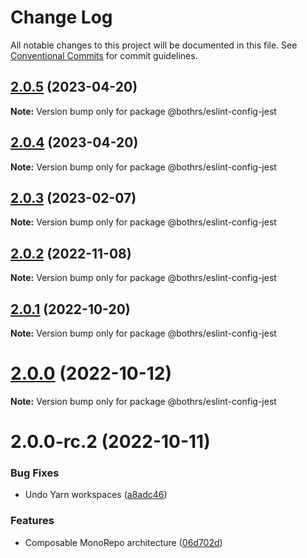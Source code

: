# Change Log

All notable changes to this project will be documented in this file.
See [Conventional Commits](https://conventionalcommits.org) for commit guidelines.

## [2.0.5](https://github.com/bothrs/eslint-config/compare/@bothrs/eslint-config-jest@2.0.4...@bothrs/eslint-config-jest@2.0.5) (2023-04-20)

**Note:** Version bump only for package @bothrs/eslint-config-jest

## [2.0.4](https://github.com/bothrs/eslint-config/compare/@bothrs/eslint-config-jest@2.0.3...@bothrs/eslint-config-jest@2.0.4) (2023-04-20)

**Note:** Version bump only for package @bothrs/eslint-config-jest

## [2.0.3](https://github.com/bothrs/eslint-config/compare/@bothrs/eslint-config-jest@2.0.2...@bothrs/eslint-config-jest@2.0.3) (2023-02-07)

**Note:** Version bump only for package @bothrs/eslint-config-jest

## [2.0.2](https://github.com/bothrs/eslint-config/compare/@bothrs/eslint-config-jest@2.0.1...@bothrs/eslint-config-jest@2.0.2) (2022-11-08)

**Note:** Version bump only for package @bothrs/eslint-config-jest

## [2.0.1](https://github.com/bothrs/eslint-config/compare/@bothrs/eslint-config-jest@2.0.0...@bothrs/eslint-config-jest@2.0.1) (2022-10-20)

**Note:** Version bump only for package @bothrs/eslint-config-jest

# [2.0.0](https://github.com/bothrs/eslint-config/compare/@bothrs/eslint-config-jest@2.0.0-rc.2...@bothrs/eslint-config-jest@2.0.0) (2022-10-12)

**Note:** Version bump only for package @bothrs/eslint-config-jest

# 2.0.0-rc.2 (2022-10-11)

### Bug Fixes

- Undo Yarn workspaces ([a8adc46](https://github.com/bothrs/eslint-config/commit/a8adc460d3034d9240300880e44ba39d97d95c32))

### Features

- Composable MonoRepo architecture ([06d702d](https://github.com/bothrs/eslint-config/commit/06d702d2fe6286b4d01aaabdb404c95ee74f801e))

